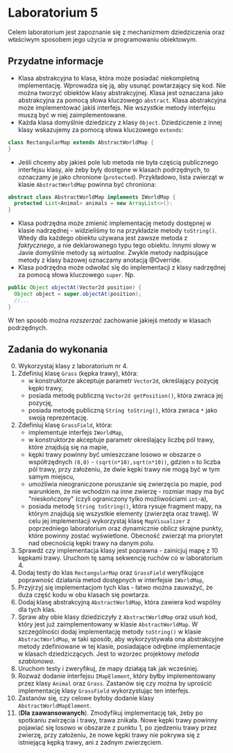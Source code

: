 # Laboratorium 5

Celem laboratorium jest zapoznanie się z mechanizmem dziedziczenia oraz właściwym sposobem jego użycia w programowaniu
obiektowym.

## Przydatne informacje

* Klasa abstrakcyjna to klasa, która może posiadać niekompletną implementację. Wprowadza się ją, aby usunąć powtarzający się
  kod. Nie można tworzyć obiektów klasy abstrakcyjnej. Klasa jest oznaczana jako abstrakcyjna za pomocą słowa kluczowego
  `abstract`. Klasa abstrakcyjna może implementować jakiś interfejs. Nie wszystkie metody interfejsu muszą być w niej
  zaimplementowane.
* Każda klasa domyślnie dziedziczy z klasy `Object`. Dziedziczenie z innej klasy wskazujemy za pomocą słowa kluczowego
  `extends`:
```java
class RectangularMap extends AbstractWorldMap {
}
```
* Jeśli chcemy aby jakieś pole lub metoda nie była częścią publicznego interfejsu klasy, ale żeby były dostępne w
  klasach podrzędnych, to oznaczamy je jako chronione (`protected`). Przykładowo, lista zwierząt w klasie `AbstractWorldMap`
  powinna być chroniona:
```java
abstract class AbstractWorldMap implements IWorldMap {
  protected List<Animal> animals = new ArrayList<>():
}
```
* Klasa podrzędna może zmienić implementację metody dostępnej w klasie nadrzędnej - widzieliśmy to na przykładzie metody
  `toString()`. Wtedy dla każdego obiektu używana jest zawsze metoda z *faktycznego*, a nie deklarowanego typu tego
  obiektu. Innymi słowy w Javie domyślnie metody są *wirtualne*. Zwykle metody nadpisujące metody z klasy bazowej oznaczamy
  anotacją @Override.
* Klasa podrzędna może odwołać się do implementacji z klasy nadrzędnej za pomocą słowa kluczowego `super`. Np.
```java
public Object objectAt(Vector2d position) {
  Object object = super.objectAt(position);
  //...
}
```
W ten sposób można *rozszerzać* zachowanie jakiejś metody w klasach podrzędnych.

## Zadania do wykonania

0. Wykorzystaj klasy z laboratorium nr 4.
1. Zdefiniuj klasę `Grass` (kępka trawy), która:
   * w konstruktorze akceptuje parametr `Vector2d`, określający pozycję kępki trawy,
   * posiada metodę publiczną `Vector2d getPosition()`, która zwraca jej pozycję,
   * posiada metodę publiczną `String toString()`, która zwraca `*` jako swoją reprezentację.
1. Zdefiniuj klasę `GrassField`, która:
   * implementuje interfejs `IWorldMap`,
   * w konstruktorze akceptuje parametr określający liczbę pól trawy, które znajdują się na mapie,
   * kępki trawy powinny być umieszczane losowo w obszarze o współrzędnych `(0,0)` - `(sqrt(n*10),sqrt(n*10))`, 
     gdzien `n` to liczba pól trawy, przy założeniu, że dwie kępki trawy nie mogą być w tym samym miejscu,
   * umożliwia nieograniczone poruszanie się zwierzęcia po mapie, pod warunkiem, że nie wchodzin na inne zwierzę - rozmiar mapy ma być
     "nieskończony" (czyli ograniczony tylko możliwościami `int`-a),
   * posiada metodę `String toString()`, która rysuje fragment mapy, na którym znajdują się wszystkie elementy (zwierzęta oraz trawę). 
     W celu jej implementacji wykorzystaj klasę `MapVisualizer` z poprzedniego laboratorium oraz
     dynamicznie oblicz skrajne punkty, które powinny zostać wyświetlone. Obecność zwierząt ma priorytet nad obecnością
     kępki trawy na danym polu.
2. Sprawdź czy implementacja klasy jest poprawna - zainicjuj mapę z 10 kępkami trawy.
   Uruchom tę samą sekwencję ruchów co w laboratorium 4.
3. Dodaj testy do klas `RectangularMap` oraz `GrassField` weryfikujące poprawność działania metod dostępnych w
   interfejsie `IWorldMap`,
4. Przyjrzyj się implementacjom tych klas - łatwo można zauważyć, że duża część kodu w obu klasach się powtarza. 
5. Dodaj klasę abstrakcyjną `AbstractWorldMap`, która zawiera kod wspólny dla tych klas.
6. Spraw aby obie klasy dziedziczyły z `AbstractWorldMap` oraz usuń kod, który jest już zaimplementowany w klasie
   `AbstractWorldMap`. W szczególności dodaj implementację metody `toString()` w klasie `AbstractWorldMap`, w taki
   sposób, aby wykorzystywała ona abstrakcyjne metody zdefiniowane w tej klasie, posiadające odrębne implementacje w
   klasach dziedziczących. Jest to wzorzec projektowy *metoda szablonowa*.
7. Uruchom testy i zweryfikuj, że mapy działają tak jak wcześniej.
8. Rozważ dodanie interfejsu `IMapElement`, który byłby implementowany przez klasy `Animal` oraz `Grass`. Zastanów się
   czy można by uprościć implementację klasy `GrassField` wykorzystując ten interfejs.
9. Zastanów się, czy celowe byłoby dodanie klasy `AbstractWorldMapElement`.
10. (**Dla zaawansowanych**). Zmodyfikuj implementację tak, żeby po spotkaniu zwirzęcia i trawy, trawa znikała. Nowe kępki
    trawy powinny pojawiać się losowo w obszarze z punktu 1, po zjedzeniu trawy przez zwierzę, przy założeniu, że nowe
    kępki trawy nie pokrywa się z istniejącą kępką trawy, ani z żadnym zwierzęciem.
